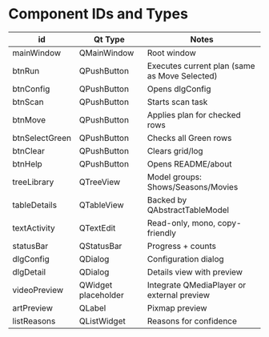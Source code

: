 
# Component IDs and Types

| id                | Qt Type             | Notes |
|-------------------|---------------------|-------|
| mainWindow        | QMainWindow         | Root window |
| btnRun            | QPushButton         | Executes current plan (same as Move Selected) |
| btnConfig         | QPushButton         | Opens dlgConfig |
| btnScan           | QPushButton         | Starts scan task |
| btnMove           | QPushButton         | Applies plan for checked rows |
| btnSelectGreen    | QPushButton         | Checks all Green rows |
| btnClear          | QPushButton         | Clears grid/log |
| btnHelp           | QPushButton         | Opens README/about |
| treeLibrary       | QTreeView           | Model groups: Shows/Seasons/Movies |
| tableDetails      | QTableView          | Backed by QAbstractTableModel |
| textActivity      | QTextEdit           | Read-only, mono, copy-friendly |
| statusBar         | QStatusBar          | Progress + counts |
| dlgConfig         | QDialog             | Configuration dialog |
| dlgDetail         | QDialog             | Details view with preview |
| videoPreview      | QWidget placeholder | Integrate QMediaPlayer or external preview |
| artPreview        | QLabel              | Pixmap preview |
| listReasons       | QListWidget         | Reasons for confidence |
